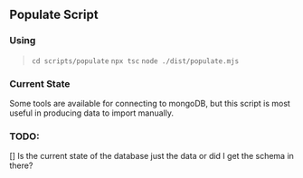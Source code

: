 ## Populate Script

### Using
> `cd scripts/populate`
> `npx tsc`
> `node ./dist/populate.mjs`

### Current State
Some tools are available for connecting to mongoDB, but this script is most useful in producing data to import manually.

### TODO:
[] Is the current state of the database just the data or did I get the schema in there?